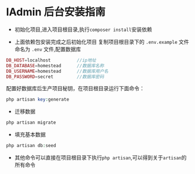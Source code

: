 # IAdmin 后台安装指南

- 初始化项目,进入项目根目录,执行`composer install`安装依赖

- 上面依赖包安装完成之后初始化项目
 复制项目根目录下的 `.env.example` 文件命名为 `.env` 文件,配置数据库
 ```php
 DB_HOST=localhost			//ip地址
 DB_DATABASE=homestead		//数据库名称
 DB_USERNAME=homestead		//数据库用户名
 DB_PASSWORD=secret			//数据库密码
 ```

 配置好数据库后生产项目秘钥，在项目根目录运行下面命令：

 ```php
 php artisan key:generate
 ```
- 迁移数据
```php
php artisan migrate
```

- 填充基本数据
```php
php artisan db:seed
```

- 其他命令可以直接在项目根目录下执行`php artisan`,可以得到关于`artisan`的所有命令